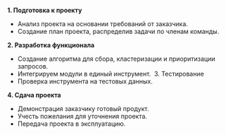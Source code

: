 **1. Подготовка к проекту**
- Анализ проекта на основании требований от заказчика. 
- Создание план проекта, распределив задачи по членам команды.

**2. Разработка функционала**
- Создание алгоритма для сбора, кластеризации и приоритизации запросов. 
- Интегрируем модули в единый инструмент.
 3. Тестирование
- Проверка  инструмента на тестовых данных. 

**4. Сдача проекта**
- Демонстрация заказчику готовый продукт. 
- Учесть пожелания для уточнения проекта.
- Передача проекта в эксплуатацию.
